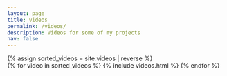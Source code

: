 ```yaml
---
layout: page
title: videos
permalink: /videos/
description: Videos for some of my projects
nav: false
---
```

<div class="videos">
    {% assign sorted_videos = site.videos | reverse %}
    <!-- Generate cards for each video -->
    <div class="container">
      <div class="row row-cols-2">
        {% for video in sorted_videos %}
          {% include videos.html %}
        {% endfor %}
      </div>
    </div>
</div>
